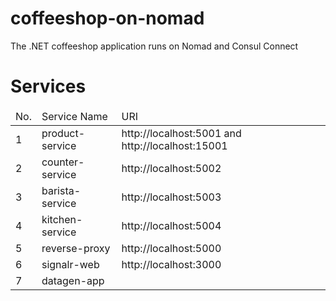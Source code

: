 # coffeeshop-on-nomad

The .NET coffeeshop application runs on Nomad and Consul Connect

# Services

<table>
<thead>
    <td>No.</td>
    <td>Service Name</td>
    <td>URI</td>
</thead>
<tr>
    <td>1</td>
    <td>product-service</td>
    <td>http://localhost:5001 and http://localhost:15001</td>
</tr>
<tr>
    <td>2</td>
    <td>counter-service</td>
    <td>http://localhost:5002</td>
</tr>
<tr>
    <td>3</td>
    <td>barista-service</td>
    <td>http://localhost:5003</td>
</tr>
<tr>
    <td>4</td>
    <td>kitchen-service</td>
    <td>http://localhost:5004</td>
</tr>
<tr>
    <td>5</td>
    <td>reverse-proxy</td>
    <td>http://localhost:5000</td>
</tr>
<tr>
    <td>6</td>
    <td>signalr-web</td>
    <td>http://localhost:3000</td>
</tr>
<tr>
    <td>7</td>
    <td>datagen-app</td>
    <td></td>
</tr>
</table>
